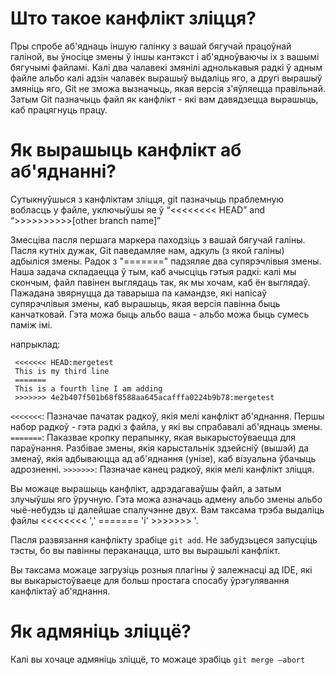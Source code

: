 # Што такое канфлікт зліцця?

Пры спробе аб'яднаць іншую галінку з вашай бягучай працоўнай галіной, вы ўносіце змены ў іншы кантэкст і аб'ядноўваючы іх з вашымі бягучымі файламі.
Калі два чалавекі змянілі аднолькавыя радкі ў адным файле альбо калі адзін чалавек вырашыў выдаліць яго, а другі вырашыў змяніць яго, Git не зможа вызначыць, якая версія з'яўляецца правільнай. Затым Git пазначыць файл як канфлікт - які вам давядзецца вырашыць, каб працягнуць працу.

# Як вырашыць канфлікт аб аб'яднанні?

Сутыкнуўшыся з канфліктам зліцця, git пазначыць праблемную вобласць у файле, уключыўшы яе ў “<<<<<<<< HEAD” and “>>>>>>>>>>[other branch name]”

Змесціва пасля першага маркера паходзіць з вашай бягучай галіны. Пасля кутніх дужак, Git паведамляе нам, адкуль (з якой галіны) адбыліся змены. Радок з "=======" падзяляе два супярэчлівыя змены.
Наша задача складаецца ў тым, каб ачысціць гэтыя радкі: калі мы скончым, файл павінен выглядаць так, як мы хочам, каб ён выглядаў. Пажадана звярнуцца да таварыша па камандзе, які напісаў супярэчлівыя змены, каб вырашыць, якая версія павінна быць канчатковай. Гэта можа быць альбо ваша - альбо можа быць сумесь паміж імі.

напрыклад:
```
 <<<<<<< HEAD:mergetest
 This is my third line
 =======
 This is a fourth line I am adding
 >>>>>>> 4e2b407f501b68f8588aa645acafffa0224b9b78:mergetest
```

`<<<<<<<`: Пазначае пачатак радкоў, якія мелі канфлікт аб'яднання. Першы набор радкоў - гэта радкі з файла, у які вы спрабавалі аб'яднаць змены.
`=======`: Паказвае кропку перапынку, якая выкарыстоўваецца для параўнання. Разбівае змены, якія карыстальнік здзейсніў (вышэй) да зменаў, якія адбываюцца ад аб'яднання (унізе), каб візуальна ўбачыць адрозненні.
`>>>>>>>`: Пазначае канец радкоў, якія мелі канфлікт зліцця.

Вы можаце вырашыць канфлікт, адрэдагаваўшы файл, а затым злучыўшы яго ўручную. Гэта можа азначаць адмену альбо змены альбо чыё-небудзь ці далейшае спалучэнне двух. Вам таксама трэба выдаліць файлы <<<<<<<< ',' ======= 'і' >>>>>>> '.

Пасля развязання канфлікту зрабіце `git add`. Не забудзьцеся запусціць тэсты, бо вы павінны пераканацца, што вы вырашылі канфлікт.

Вы таксама можаце загрузіць розныя плагіны ў залежнасці ад IDE, які вы выкарыстоўваеце для больш простага спосабу ўрэгулявання канфліктаў аб'яднання.

# Як адмяніць зліццё?
Калі вы хочаце адмяніць зліццё, то можаце зрабіць `git merge —abort`
